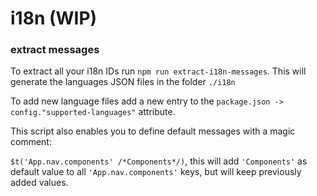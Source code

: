# i18n (WIP)


### extract messages

To extract all your i18n IDs run `npm run extract-i18n-messages`.
This will generate the languages JSON files in the folder `./i18n`

To add new language files add a new entry to the `package.json -> config."supported-languages"` attribute.

This script also enables you to define default messages with a magic comment:

`$t('App.nav.components' /*Components*/)`,
this will add `'Components'` as default value to all `'App.nav.components'` keys,
but will keep previously added values.
